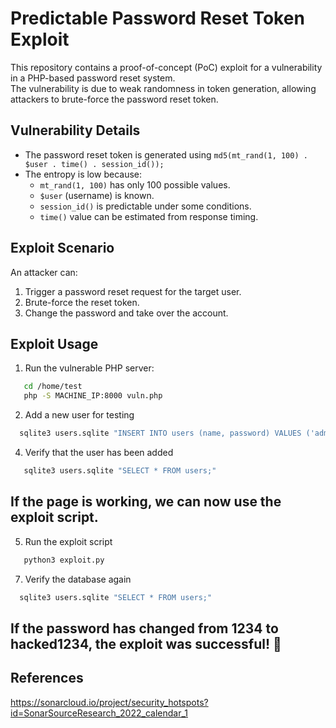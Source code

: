 # Predictable Password Reset Token Exploit

This repository contains a proof-of-concept (PoC) exploit for a vulnerability in a PHP-based password reset system.  
The vulnerability is due to weak randomness in token generation, allowing attackers to brute-force the password reset token.

## Vulnerability Details
- The password reset token is generated using `md5(mt_rand(1, 100) . $user . time() . session_id());`
- The entropy is low because:
  - `mt_rand(1, 100)` has only 100 possible values.
  - `$user` (username) is known.
  - `session_id()` is predictable under some conditions.
  - `time()` value can be estimated from response timing.

## Exploit Scenario

An attacker can:
1. Trigger a password reset request for the target user.
2. Brute-force the reset token.
3. Change the password and take over the account.

## Exploit Usage

1. Run the vulnerable PHP server:
```sh
   cd /home/test
   php -S MACHINE_IP:8000 vuln.php
```
   
2. Add a new user for testing
  ```sh
    sqlite3 users.sqlite "INSERT INTO users (name, password) VALUES ('admin', '1234');"
```

4. Verify that the user has been added
```sh
   sqlite3 users.sqlite "SELECT * FROM users;"
   ```
   
## If the page is working, we can now use the exploit script.

5. Run the exploit script
```sh
   python3 exploit.py
   ```

7. Verify the database again
```sh
  sqlite3 users.sqlite "SELECT * FROM users;"
  ```
## If the password has changed from 1234 to hacked1234, the exploit was successful! 🚀

## References
https://sonarcloud.io/project/security_hotspots?id=SonarSourceResearch_2022_calendar_1


